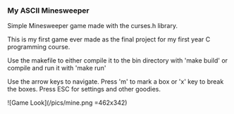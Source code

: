 ### My ASCII Minesweeper
Simple Minesweeper game made with the curses.h library.

This is my first game ever made as the final project for my first year
C programming course.

Use the makefile to either compile it to the bin directory with 'make build'
or compile and run it with 'make run'

Use the arrow keys to navigate.
Press 'm' to mark a box or 'x' key to break the boxes.
Press ESC for settings and other goodies.

![Game Look](/pics/mine.png =462x342)

